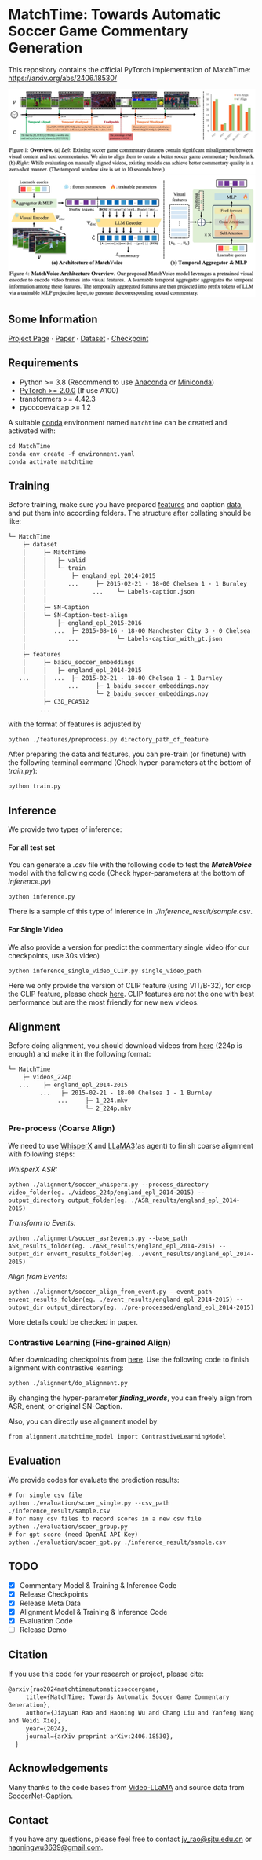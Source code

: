 # MatchTime: Towards Automatic Soccer Game Commentary Generation
This repository contains the official PyTorch implementation of MatchTime: https://arxiv.org/abs/2406.18530/

<div align="center">
   <img src="./assets/teaser.png">
</div>

<div align="center">
   <img src="./assets/commentary.png">
</div>

## Some Information
[Project Page](https://haoningwu3639.github.io/MatchTime/)  $\cdot$ [Paper](https://arxiv.org/abs/2406.18530/) $\cdot$ [Dataset](https://drive.google.com/drive/folders/14tb6lV2nlTxn3VygwAPdmtKm7v0Ss8wG) $\cdot$ [Checkpoint](https://huggingface.co/Homie0609/MatchVoice)

## Requirements
- Python >= 3.8 (Recommend to use [Anaconda](https://www.anaconda.com/download/#linux) or [Miniconda](https://docs.conda.io/en/latest/miniconda.html))
- [PyTorch >= 2.0.0](https://pytorch.org/) (If use A100)
- transformers >= 4.42.3
- pycocoevalcap >= 1.2

A suitable [conda](https://conda.io/) environment named `matchtime` can be created and activated with:
```
cd MatchTime
conda env create -f environment.yaml
conda activate matchtime
```

## Training
Before training, make sure you have prepared [features](https://pypi.org/project/SoccerNet/) and caption [data]((https://drive.google.com/drive/folders/14tb6lV2nlTxn3VygwAPdmtKm7v0Ss8wG)), and put them into according folders. The structure after collating should be like:
``````
└─ MatchTime
    ├─ dataset
    │     ├─ MatchTime
    │     │   ├─ valid
    │     │   └─ train
    │     │       ├─ england_epl_2014-2015
    │     │      ...     ├─ 2015-02-21 - 18-00 Chelsea 1 - 1 Burnley
    │     │             ...    └─ Labels-caption.json
    │     │
    │     ├─ SN-Caption
    │     └─ SN-Caption-test-align
    │         ├─ england_epl_2015-2016 
    │        ...  ├─ 2015-08-16 - 18-00 Manchester City 3 - 0 Chelsea
    │            ...           └─ Labels-caption_with_gt.json
    │
    ├─ features
    │     ├─ baidu_soccer_embeddings
    │     │   ├─ england_epl_2014-2015 
   ...    │  ...  ├─ 2015-02-21 - 18-00 Chelsea 1 - 1 Burnley
          │      ...     ├─ 1_baidu_soccer_embeddings.npy
          │              └─ 2_baidu_soccer_embeddings.npy
          ├─ C3D_PCA512
         ...
``````
with the format of features is adjusted by
```
python ./features/preprocess.py directory_path_of_feature
```
After preparing the data and features, you can pre-train (or finetune) with the following terminal command (Check hyper-parameters at the bottom of *train.py*):
```
python train.py
```
## Inference

We provide two types of inference:

#### For all test set

You can generate a *.csv* file with the following code to test the ***MatchVoice*** model with the following code (Check hyper-parameters at the bottom of *inference.py*)

```
python inference.py
```

There is a sample of this type of inference in *./inference_result/sample.csv*.

#### For Single Video

We also provide a version for predict the commentary single video (for our checkpoints, use 30s video)
```
python inference_single_video_CLIP.py single_video_path
```
Here we only provide the version of CLIP feature (using VIT/B-32), for crop the CLIP feature, please check [here](https://github.com/openai/CLIP). CLIP features are not the one with best performance but are the most friendly for new new videos.

## Alignment

Before doing alignment, you should download videos from [here](https://www.soccer-net.org/data) (224p is enough) and make it in the following format:

``````
└─ MatchTime
    ├─ videos_224p
   ...    ├─ england_epl_2014-2015
         ...   ├─ 2015-02-21 - 18-00 Chelsea 1 - 1 Burnley
              ...     ├─ 1_224.mkv
                      └─ 2_224p.mkv
``````

### Pre-process (Coarse Align)

We need to use [WhisperX](https://github.com/m-bain/whisperX) and [LLaMA3](https://huggingface.co/docs/transformers/model_doc/llama3)(as agent) to finish coarse alignment with following steps:

*WhisperX ASR:*
```
python ./alignment/soccer_whisperx.py --process_directory video_folder(eg. ./videos_224p/england_epl_2014-2015) --output_directory output_folder(eg. ./ASR_results/england_epl_2014-2015)
``` 
*Transform to Events:*
```
python ./alignment/soccer_asr2events.py --base_path ASR_results_folder(eg. ./ASR_results/england_epl_2014-2015) --output_dir envent_results_folder(eg. ./event_results/england_epl_2014-2015)
```

*Align from Events:*
```
python ./alignment/soccer_align_from_event.py --event_path envent_results_folder(eg. ./event_results/england_epl_2014-2015) --output_dir output_directory(eg. ./pre-processed/england_epl_2014-2015)
```

More details could be checked in paper.

### Contrastive Learning (Fine-grained Align)

After downloading checkpoints from [here](https://huggingface.co/Homie0609/MatchTime/tree/main). Use the following code to finish alignment with contrastive learning:
```
python ./alignment/do_alignment.py
```
By changing the hyper-parameter ***finding_words***, you can freely align from ASR, enent, or original SN-Caption.

Also, you can directly use alignment model by
```
from alignment.matchtime_model import ContrastiveLearningModel
```

## Evaluation
We provide codes for evaluate the prediction results:
```
# for single csv file
python ./evaluation/scoer_single.py --csv_path ./inference_result/sample.csv
# for many csv files to record scores in a new csv file
python ./evaluation/scoer_group.py
# for gpt score (need OpenAI API Key)
python ./evaluation/scoer_gpt.py ./inference_result/sample.csv
```

## TODO
- [x] Commentary Model & Training & Inference Code
- [x] Release Checkpoints
- [x] Release Meta Data
- [x] Alignment Model & Training & Inference Code
- [x] Evaluation Code
- [ ] Release Demo

## Citation
If you use this code for your research or project, please cite:

	@arxiv{rao2024matchtimeautomaticsoccergame,
         title={MatchTime: Towards Automatic Soccer Game Commentary Generation}, 
         author={Jiayuan Rao and Haoning Wu and Chang Liu and Yanfeng Wang and Weidi Xie},
         year={2024},
         journal={arXiv preprint arXiv:2406.18530},
      }

## Acknowledgements
Many thanks to the code bases from [Video-LLaMA](https://github.com/DAMO-NLP-SG/Video-LLaMA) and source data from [SoccerNet-Caption](https://arxiv.org/abs/2304.04565).

## Contact
If you have any questions, please feel free to contact jy_rao@sjtu.edu.cn or haoningwu3639@gmail.com.